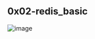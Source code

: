 ## 0x02-redis_basic

![image](https://encrypted-tbn0.gstatic.com/images?q=tbn:ANd9GcQbF0TXEtRHxJdexE72U649qhLBxHVuT5WCODzeEsARShsb85HbJ-LlPUogeaPuHVeMct4&usqp=CAU)